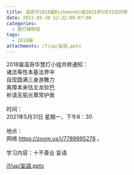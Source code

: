 ```yaml
---
title: 温哥华2018届Richmond小组2021年5月31日共修
date: 2021-05-30 12:32:09-07:00
categories:
  - 慧灯禅修班
tags:
  - 2018届
attachments: /f/up/妄語.pptx
---
```

2018届温哥华慧灯小组共修通知：\
诸法等性本基法界中\
自现圆满三身游舞力\
离障本来怙主龙钦巴\
祈请无垢光尊常护我\
\
时间：\
2021年5月31日 星期一，下午6：30\
\
地点：\
网络 <https://zoom.us/j/7789995278> 。\
\
学习内容：十不善业 妄语

[/f/up/妄語.pptx](https://hdvblob.blob.core.windows.net/hdv/f/up/妄語.pptx)
